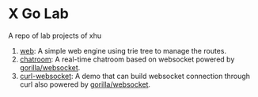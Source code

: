 # X Go Lab

A repo of lab projects of xhu

1. [web](https://github.com/MrHuxu/x-go-lab/tree/master/web): A simple web engine using trie tree to manage the routes.
2. [chatroom](https://github.com/MrHuxu/x-go-lab/tree/master/chatroom): A real-time chatroom based on websocket powered by [gorilla/websocket](https://github.com/gorilla/websocket).
3. [curl-websocket](https://github.com/MrHuxu/x-go-lab/tree/master/curl-websocket): A demo that can build websocket connection through curl also powered by [gorilla/websocket](https://github.com/gorilla/websocket).